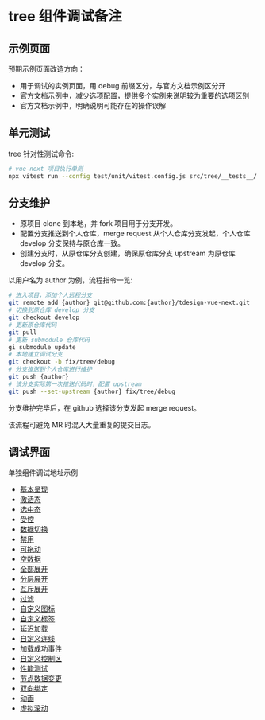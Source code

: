 # tree 组件调试备注

## 示例页面

预期示例页面改造方向：

- 用于调试的实例页面，用 debug 前缀区分，与官方文档示例区分开
- 官方文档示例中，减少选项配置，提供多个实例来说明较为重要的选项区别
- 官方文档示例中，明确说明可能存在的操作误解

## 单元测试

tree 针对性测试命令:

```bash
# vue-next 项目执行单测
npx vitest run --config test/unit/vitest.config.js src/tree/__tests__/
```

## 分支维护

- 原项目 clone 到本地，并 fork 项目用于分支开发。
- 配置分支推送到个人仓库，merge request 从个人仓库分支发起，个人仓库 develop 分支保持与原仓库一致。
- 创建分支时，从原仓库分支创建，确保原仓库分支 upstream 为原仓库 develop 分支。

以用户名为 author 为例，流程指令一览:

```bash
# 进入项目，添加个人远程分支
git remote add {author} git@github.com:{author}/tdesign-vue-next.git
# 切换到原仓库 develop 分支
git checkout develop
# 更新原仓库代码
git pull
# 更新 submodule 仓库代码
gi submodule update
# 本地建立调试分支
git checkout -b fix/tree/debug
# 分支推送到个人仓库进行维护
git push {author}
# 该分支实际第一次推送代码时，配置 upstream
git push --set-upstream {author} fix/tree/debug
```

分支维护完毕后，在 github 选择该分支发起 merge request。

该流程可避免 MR 时混入大量重复的提交日志。

## 调试界面

单独组件调试地址示例

- [基本呈现](http://localhost:17000/vue-next/demos/tree/base)
- [激活态](http://localhost:17000/vue-next/demos/tree/activable)
- [选中态](http://localhost:17000/vue-next/demos/tree/checkable)
- [受控](http://localhost:17000/vue-next/demos/tree/controlled)
- [数据切换](http://localhost:17000/vue-next/demos/tree/data)
- [禁用](http://localhost:17000/vue-next/demos/tree/disabled)
- [可拖动](http://localhost:17000/vue-next/demos/tree/draggable)
- [空数据](http://localhost:17000/vue-next/demos/tree/empty)
- [全部展开](http://localhost:17000/vue-next/demos/tree/expand-all)
- [分层展开](http://localhost:17000/vue-next/demos/tree/expand-level)
- [互斥展开](http://localhost:17000/vue-next/demos/tree/expand-mutex)
- [过滤](http://localhost:17000/vue-next/demos/tree/filter)
- [自定义图标](http://localhost:17000/vue-next/demos/tree/icon)
- [自定义标签](http://localhost:17000/vue-next/demos/tree/label)
- [延迟加载](http://localhost:17000/vue-next/demos/tree/lazy)
- [自定义连线](http://localhost:17000/vue-next/demos/tree/line)
- [加载成功事件](http://localhost:17000/vue-next/demos/tree/load)
- [自定义控制区](http://localhost:17000/vue-next/demos/tree/operations)
- [性能测试](http://localhost:17000/vue-next/demos/tree/performance)
- [节点数据变更](http://localhost:17000/vue-next/demos/tree/state)
- [双向绑定](http://localhost:17000/vue-next/demos/tree/sync)
- [动画](http://localhost:17000/vue-next/demos/tree/transition)
- [虚拟滚动](http://localhost:17000/vue-next/demos/tree/vscroll)
